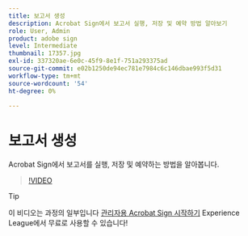 ```yaml
---
title: 보고서 생성
description: Acrobat Sign에서 보고서 실행, 저장 및 예약 방법 알아보기
role: User, Admin
product: adobe sign
level: Intermediate
thumbnail: 17357.jpg
exl-id: 337320ae-6e0c-45f9-8e1f-751a293375ad
source-git-commit: e02b1250de94ec781e7984c6c146dbae993f5d31
workflow-type: tm+mt
source-wordcount: '54'
ht-degree: 0%

---
```


# 보고서 생성

Acrobat Sign에서 보고서를 실행, 저장 및 예약하는 방법을 알아봅니다.

>[!VIDEO](https://video.tv.adobe.com/v/17357?hidetitle=true)

>[!TIP]
>
>이 비디오는 과정의 일부입니다 [관리자용 Acrobat Sign 시작하기](https://experienceleague.adobe.com/?recommended=Sign-A-1-2020.2) Experience League에서 무료로 사용할 수 있습니다!
